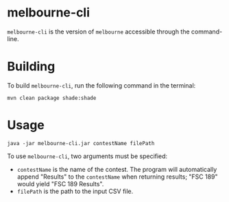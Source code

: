 # melbourne-cli

`melbourne-cli` is the version of `melbourne` accessible through the command-line.

# Building

To build `melbourne-cli`, run the following command in the terminal:

```
mvn clean package shade:shade
```

# Usage

```
java -jar melbourne-cli.jar contestName filePath
```

To use `melbourne-cli`, two arguments must be specified:

* `contestName` is the name of the contest. The program will automatically append "Results" to the `contestName` when returning results; "FSC 189" would yield "FSC 189 Results".
* `filePath` is the path to the input CSV file.